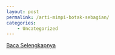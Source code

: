 ```yaml
---
layout: post
permalink: /arti-mimpi-botak-sebagian/
categories:
    - Uncategorized
---
```


[Baca Selengkapnya](/10)